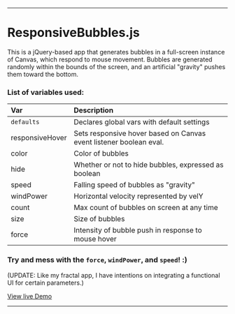 ___
# ResponsiveBubbles.js
This is a jQuery-based app that generates bubbles in a full-screen instance of Canvas, which respond to mouse movement.
Bubbles are generated randomly within the bounds of the screen, and an artificial "gravity" pushes them toward the bottom.

### List of variables used:

| Var             | Description     |
| :-------------   |:---------------|
| `defaults`     | Declares global vars with default settings|
| responsiveHover      | Sets responsive hover based on Canvas event listener boolean eval. |
| color     | Color of bubbles|
| hide          | Whether or not to hide bubbles, expressed as boolean|
| speed     | Falling speed of bubbles as "gravity"|
| windPower          | Horizontal velocity represented by velY|
| count           | Max count of bubbles on screen at any time|
| size | Size of bubbles|
| force | Intensity of bubble push in response to mouse hover|


### Try and mess with the `force`, `windPower`, and `speed`! :)

(UPDATE: Like my fractal app, I have intentions on integrating a functional UI for certain parameters.)

[View live Demo](https://cdn.rawgit.com/sambgordon/ResponsiveBubbles-2/master/index.html)
___
